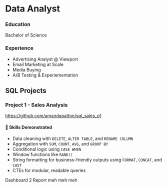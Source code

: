 # Data Analyst

### Education
Bachelor of Science

### Experience
- Advertising Analyst @ Viewport
- Email Marketing at Scale
- Media Buying
- A/B Testing & Experiementation

## SQL Projects
### Project 1 - Sales Analysis
https://github.com/amandapatton/sql_sales_p1
#### 🎯 Skills Demonstrated

- Data cleaning with `DELETE`, `ALTER TABLE`, and `RENAME COLUMN`
- Aggregation with `SUM`, `COUNT`, `AVG`, and `GROUP BY`
- Conditional logic using `CASE WHEN`
- Window functions like `RANK()`
- String formatting for business-friendly outputs using `FORMAT`, `CONCAT`, and `CAST`
- CTEs for modular, readable queries

Dashboard 2
Report meh meh meh
